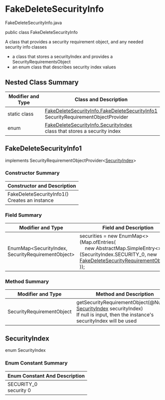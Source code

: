 # FakeDeleteSecurityInfo
FakeDeleteSecurityInfo.java

public class FakeDeleteSecurityInfo

A class that provides a security requirement object, and any needed security info classes
- a class that stores a securityIndex and provides a SecurityRequirementsObject
- an enum class that describes security index values

## Nested Class Summary
| Modifier and Type | Class and Description |
| ----------------- | --------------------- |
| static class | [FakeDeleteSecurityInfo.FakeDeleteSecurityInfo1](#fakedeletesecurityinfo1)<br>SecurityRequirementObjectProvider
| enum | [FakeDeleteSecurityInfo.SecurityIndex](#securityindex)<br>class that stores a security index |

## FakeDeleteSecurityInfo1
implements SecurityRequirementObjectProvider<[SecurityIndex](#securityindex)>

### Constructor Summary
| Constructor and Description |
| --------------------------- |
| FakeDeleteSecurityInfo1()<br>Creates an instance |

### Field Summary
| Modifier and Type | Field and Description |
| ----------------- | --------------------- |
| EnumMap<SecurityIndex, SecurityRequirementObject> | securities = new EnumMap<>(Map.ofEntries(<br>&nbsp;&nbsp;&nbsp;&nbsp;new AbstractMap.SimpleEntry<>(SecurityIndex.SECURITY_0, new [FakeDeleteSecurityRequirementObject0()](../../../paths/fake/delete/security/FakeDeleteSecurityRequirementObject0.md)<br>)); |

### Method Summary
| Modifier and Type | Method and Description |
| ----------------- | ---------------------- |
| SecurityRequirementObject | getSecurityRequirementObject(@Nullable [SecurityIndex](#securityindex) securityIndex)<br>If null is input, then the instance's securityIndex will be used |

## SecurityIndex
enum SecurityIndex<br>

### Enum Constant Summary
| Enum Constant And Description |
| ----------------------------- |
| SECURITY_0<br>security 0 |
